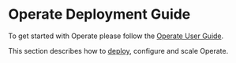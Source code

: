 # Operate Deployment Guide

To get started with Operate please follow the [Operate User Guide](/operate-user-guide/).

This section describes how to [deploy](../operate-user-guide/install-and-start.md), configure and scale Operate.

